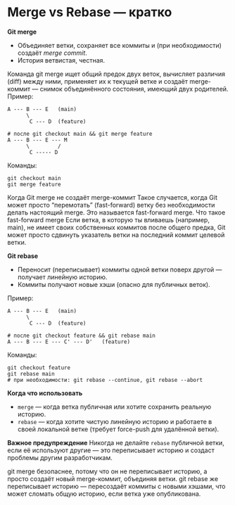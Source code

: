 # Merge vs Rebase — кратко

**Git merge**
- Объединяет ветки, сохраняет все коммиты и (при необходимости) создаёт *merge commit*.
- История ветвистая, честная.

Команда git merge ищет общий предок двух веток, вычисляет различия (diff) между ними, применяет их к текущей ветке и создаёт merge-коммит — снимок объединённого состояния, имеющий двух родителей.
Пример:
```
A --- B --- E   (main)
      \ 
       C --- D  (feature)

# после git checkout main && git merge feature
A --- B --- E --- M
      \         /
       C ----- D
```

Команды:
```
git checkout main
git merge feature
```

Когда Git merge не создаёт merge-коммит
Такое случается, когда Git может просто “перемотать” (fast-forward) ветку без необходимости делать настоящий merge.
Это называется fast-forward merge.
Что такое fast-forward merge
Если ветка, в которую ты вливаешь (например, main),
не имеет своих собственных коммитов после общего предка,
Git может просто сдвинуть указатель ветки на последний коммит целевой ветки.

**Git rebase**
- Переносит (переписывает) коммиты одной ветки поверх другой — получает линейную историю.
- Коммиты получают новые хэши (опасно для публичных веток).

Пример:
```
A --- B --- E   (main)
      \ 
       C --- D  (feature)

# после git checkout feature && git rebase main
A --- B --- E --- C' --- D'   (feature)
```

Команды:
```
git checkout feature
git rebase main
# при необходимости: git rebase --continue, git rebase --abort
```

**Когда что использовать**
- `merge` — когда ветка публичная или хотите сохранить реальную историю.
- `rebase` — когда хотите чистую линейную историю и работаете в своей локальной ветке (требует force-push для удалённой ветки).

**Важное предупреждение**
Никогда не делайте `rebase` публичной ветки, если её используют другие — это переписывает историю и создаст проблемы другим разработчикам.

git merge безопаснее, потому что он не переписывает историю, а просто создаёт новый merge-коммит, объединяя ветки.
git rebase же переписывает историю — пересоздаёт коммиты с новыми хэшами, что может сломать общую историю, если ветка уже опубликована.
